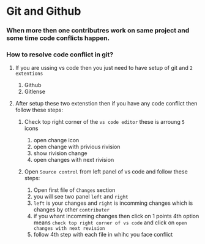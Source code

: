 # Git and Github 

### When more then one contributres work on same project and some time code conflicts happen.
### How to resolve code conflict in git?

1. If you are ussing vs code then you just need to have setup of git and `2 extentions`
    1. Github
    2. Gitlense

2. After setup these two extenstion then if you have any code conflict then follow these steps:
    1. Check top right corner of the `vs code editor` these is arroung `5` icons
        1. open change icon
        2. open change with privious rivision
        3. show rivision change
        4. open changes with next rivision 
    
    2. Open `Source control` from left panel of vs code and follow these steps:
          1. Open first file of `Changes` section 
          2. you will see two panel `left` and `right`
          3. `left` is your changes and `right` is incomming changes which is changes by other `contributer` 
          4. if you whant incomming changes then click on 1 points 4th option means `check top right corner of vs code` and click on `open changes with next revision`
          5. follow 4th step with each file in whihc you face conflict
    
